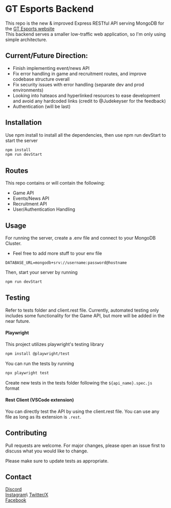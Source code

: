 # GT Esports Backend

This repo is the new & improved Express RESTful API serving MongoDB for the [GT Esports website](https://www.gatechesports.com)\
This backend serves a smaller low-traffic web application, so I'm only using simple architecture.

## Current/Future Direction:
- Finish implementing event/news API
- Fix error handling in game and recruitment routes, and improve codebase structure overall
- Fix security issues with error handling (separate dev and prod environments)
- Looking into hateaos and hyperlinked resources to ease development and avoid any hardcoded links (credit to @Judekeyser for the feedback)
- Authentication (will be last)

## Installation

Use npm install to install all the dependencies, then use npm run devStart to start the server

```bash
npm install
npm run devStart
```

## Routes
This repo contains or will contain the following:
- Game API
- Events/News API
- Recruitment API
- User/Authentication Handling

## Usage
For running the server, create a .env file and connect to your MongoDB Cluster. 
- Feel free to add more stuff to your env file
```.env
DATABASE_URL=mongodb+srv://username:password@hostname
```
Then, start your server by running
```bash
npm run devStart
```
## Testing
Refer to tests folder and client.rest file. Currently, automated testing only includes some functionality for the Game API, but more will be added in the near future.
#### Playwright
This project utilizes playwright's testing library
```bash
npm install @playwright/test
```
You can run the tests by running
```bash
npx playwright test
```
Create new tests in the tests folder following the ```${api_name}.spec.js``` format

#### Rest Client (VSCode extension)
You can directly test the API by using the client.rest file. You can use any file as long as its extension is `.rest`.
## Contributing

Pull requests are welcome. For major changes, please open an issue first
to discuss what you would like to change.

Please make sure to update tests as appropriate.
## Contact
[Discord](https://discord.gg/gtesports)\
[Instagram](https://www.instagram.com/gatechesports_)\
[Twitter/X](https://x.com/gatechesports)\
[Facebook](https://www.facebook.com/GeorgiaTechEsports/)
